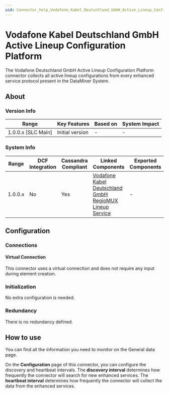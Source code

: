 ```yaml
---
uid: Connector_help_Vodafone_Kabel_Deutschland_GmbH_Active_Lineup_Configuration_Platform
---
```


# Vodafone Kabel Deutschland GmbH Active Lineup Configuration Platform

The Vodafone Deutschland GmbH Active Lineup Configuration Platform connector collects all active lineup configurations from every enhanced service protocol present in the DataMiner System.

## About

### Version Info

| Range                | Key Features     | Based on     | System Impact     |
|----------------------|------------------|--------------|-------------------|
| 1.0.0.x \[SLC Main\] | Initial version  | \-           | \-                |

### System Info

| **Range** | **DCF Integration** | **Cassandra Compliant** | **Linked Components**                                                                                                                              | **Exported Components** |
|-----------|---------------------|-------------------------|----------------------------------------------------------------------------------------------------------------------------------------------------|-------------------------|
| 1.0.0.x   | No                  | Yes                     | [Vodafone Kabel Deutschland GmbH RegioMUX Lineup Service](xref:Connector_help_Vodafone_Kabel_Deutschland_GmbH_RegioMUX_Lineup_Service) | \-                      |

## Configuration

### Connections

#### Virtual Connection

This connector uses a virtual connection and does not require any input during element creation.

### Initialization

No extra configuration is needed.

### Redundancy

There is no redundancy defined.

## How to use

You can find all the information you need to monitor on the General data page.

On the **Configuration** page of this connector, you can configure the discovery and heartbeat intervals. The **discovery interval** determines how frequently the connector will search for new enhanced services. The **heartbeat interval** determines how frequently the connector will collect the data from the enhanced services.
